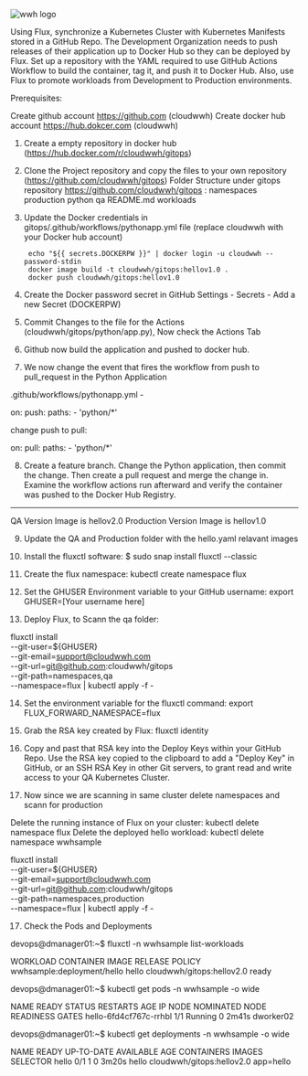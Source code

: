 ![wwh logo](https://cloudwwh.com/wp-content/uploads/2019/10/cropped-logo-3.png)

Using Flux, synchronize a Kubernetes Cluster with Kubernetes Manifests stored in a GitHub Repo. The Development Organization needs to push releases of their application up to Docker Hub so they can be deployed by Flux. Set up a repository with the YAML required to use GitHub Actions Workflow to build the container, tag it, and push it to Docker Hub.
Also, use Flux to promote workloads from Development to Production environments.

Prerequisites:

Create github account https://github.com (cloudwwh)
Create docker hub account https://hub.dokcer.com (cloudwwh)

1. Create a empty repository in docker hub (https://hub.docker.com/r/cloudwwh/gitops)

2. Clone the Project repository and copy the files to your own repository (https://github.com/cloudwwh/gitops)
   Folder Structure under gitops repository https://github.com/cloudwwh/gitops : namespaces  production  python  qa  README.md  workloads 

3. Update the Docker credentials in gitops/.github/workflows/pythonapp.yml file (replace cloudwwh with your Docker hub account)

        echo "${{ secrets.DOCKERPW }}" | docker login -u cloudwwh --password-stdin
        docker image build -t cloudwwh/gitops:hellov1.0 .
        docker push cloudwwh/gitops:hellov1.0

4. Create the Docker password secret in GitHub  Settings - Secrets - Add a new Secret (DOCKERPW)

5. Commit Changes to the file for the Actions (cloudwwh/gitops/python/app.py), Now check the Actions Tab 

6. Github now build the application and pushed to docker hub.

7. We now change the event that fires the workflow from push to pull_request in the Python Application

.github/workflows/pythonapp.yml  -  

on:
  push:
    paths:
    - 'python/*'

change push to pull:

on:
  pull:
    paths:
    - 'python/*'

8. Create a feature branch. Change the Python application, then commit the change. Then create a pull request and merge the change in. Examine the workflow actions run afterward and verify the container was pushed to the Docker Hub Registry.

____________________

QA Version Image is hellov2.0
Production Version Image is hellov1.0


9. Update the QA and Production folder with the hello.yaml relavant images

10. Install the fluxctl software: $ sudo snap install fluxctl --classic

11. Create the flux namespace:  kubectl create namespace flux

12. Set the GHUSER Environment variable to your GitHub username:  export GHUSER=[Your username here]

13. Deploy Flux, to Scann the qa folder:

fluxctl install \
--git-user=${GHUSER} \
--git-email=support@cloudwwh.com \
--git-url=git@github.com:cloudwwh/gitops \
--git-path=namespaces,qa \
--namespace=flux | kubectl apply -f -

14. Set the environment variable for the fluxctl command:  export FLUX_FORWARD_NAMESPACE=flux

15. Grab the RSA key created by Flux:  fluxctl identity

16. Copy and past that RSA key into the Deploy Keys within your GitHub Repo. Use the RSA key copied to the clipboard to add a "Deploy Key" in GitHub, or an SSH RSA Key in other Git servers, to grant read and write access to your QA Kubernetes Cluster.

17. Now since we are scanning in same cluster delete namespaces and scann for production 

Delete the running instance of Flux on your cluster: kubectl delete namespace flux
Delete the deployed hello workload: kubectl delete namespace wwhsample

fluxctl install \
--git-user=${GHUSER} \
--git-email=support@cloudwwh.com \
--git-url=git@github.com:cloudwwh/gitops \
--git-path=namespaces,production \
--namespace=flux | kubectl apply -f -


17. Check the Pods and Deployments

devops@dmanager01:~$ fluxctl -n wwhsample list-workloads

WORKLOAD                    CONTAINER  IMAGE                      RELEASE  POLICY
wwhsample:deployment/hello  hello      cloudwwh/gitops:hellov2.0  ready

devops@dmanager01:~$ kubectl get pods -n wwhsample -o wide

NAME                     READY   STATUS    RESTARTS   AGE     IP       NODE        NOMINATED NODE   READINESS GATES
hello-6fd4cf767c-rrhbl   1/1     Running   0          2m41s   <none>   dworker02   <none>           <none>

devops@dmanager01:~$ kubectl get deployments  -n wwhsample -o wide

NAME    READY   UP-TO-DATE   AVAILABLE   AGE     CONTAINERS   IMAGES                      SELECTOR
hello   0/1     1            0           3m20s   hello        cloudwwh/gitops:hellov2.0   app=hello

